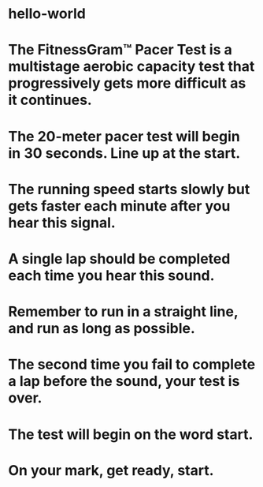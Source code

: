 # hello-world
# The FitnessGram™ Pacer Test is a multistage aerobic capacity test that progressively gets more difficult as it continues.
# The 20-meter pacer test will begin in 30 seconds. Line up at the start.
# The running speed starts slowly but gets faster each minute after you hear this signal.
# A single lap should be completed each time you hear this sound.
# Remember to run in a straight line, and run as long as possible.
# The second time you fail to complete a lap before the sound, your test is over.
# The test will begin on the word start.
# On your mark, get ready, start.
